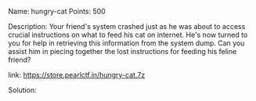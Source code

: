 Name: hungry-cat 
Points: 500 

Description:
Your friend's system crashed just as he was about to access crucial instructions on what to feed his cat on internet. He's now turned to you for help in retrieving this information from the system dump. 
Can you assist him in piecing together the lost instructions for feeding his feline friend?

link: https://store.pearlctf.in/hungry-cat.7z 

Solution:
